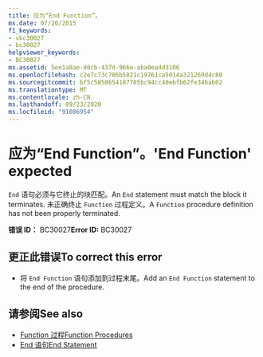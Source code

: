 ```yaml
---
title: 应为“End Function”。
ms.date: 07/20/2015
f1_keywords:
- vbc30027
- bc30027
helpviewer_keywords:
- BC30027
ms.assetid: 5ee1a8ae-d0cb-437d-966e-aba0ea4d3106
ms.openlocfilehash: c2e7c73c706b5821c19761ca5014a321269d4c80
ms.sourcegitcommit: bf5c5850654187705bc94cc40ebfb62fe346ab02
ms.translationtype: MT
ms.contentlocale: zh-CN
ms.lasthandoff: 09/23/2020
ms.locfileid: "91086954"
---
```

# <a name="end-function-expected"></a><span data-ttu-id="3ab35-102">应为“End Function”。</span><span class="sxs-lookup"><span data-stu-id="3ab35-102">'End Function' expected</span></span>

<span data-ttu-id="3ab35-103">`End` 语句必须与它终止的块匹配。</span><span class="sxs-lookup"><span data-stu-id="3ab35-103">An `End` statement must match the block it terminates.</span></span> <span data-ttu-id="3ab35-104">未正确终止 `Function` 过程定义。</span><span class="sxs-lookup"><span data-stu-id="3ab35-104">A `Function` procedure definition has not been properly terminated.</span></span>  
  
 <span data-ttu-id="3ab35-105">**错误 ID：** BC30027</span><span class="sxs-lookup"><span data-stu-id="3ab35-105">**Error ID:** BC30027</span></span>  
  
## <a name="to-correct-this-error"></a><span data-ttu-id="3ab35-106">更正此错误</span><span class="sxs-lookup"><span data-stu-id="3ab35-106">To correct this error</span></span>  
  
- <span data-ttu-id="3ab35-107">将 `End Function` 语句添加到过程末尾。</span><span class="sxs-lookup"><span data-stu-id="3ab35-107">Add an `End Function` statement to the end of the procedure.</span></span>  
  
## <a name="see-also"></a><span data-ttu-id="3ab35-108">请参阅</span><span class="sxs-lookup"><span data-stu-id="3ab35-108">See also</span></span>

- [<span data-ttu-id="3ab35-109">Function 过程</span><span class="sxs-lookup"><span data-stu-id="3ab35-109">Function Procedures</span></span>](../programming-guide/language-features/procedures/function-procedures.md)
- [<span data-ttu-id="3ab35-110">End 语句</span><span class="sxs-lookup"><span data-stu-id="3ab35-110">End Statement</span></span>](../language-reference/statements/end-statement.md)
